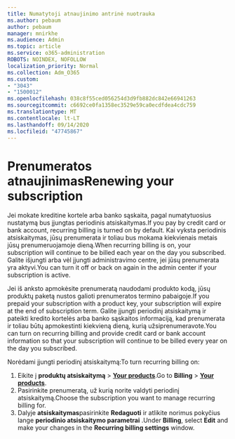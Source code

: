 ```yaml
---
title: Numatytoji atnaujinimo antrinė nuotrauka
ms.author: pebaum
author: pebaum
manager: mnirkhe
ms.audience: Admin
ms.topic: article
ms.service: o365-administration
ROBOTS: NOINDEX, NOFOLLOW
localization_priority: Normal
ms.collection: Adm_O365
ms.custom:
- "3043"
- "1500012"
ms.openlocfilehash: 038c8f55ced056254d3d9fb882dc842e66941263
ms.sourcegitcommit: c6692ce0fa1358ec3529e59ca0ecdfdea4cdc759
ms.translationtype: MT
ms.contentlocale: lt-LT
ms.lasthandoff: 09/14/2020
ms.locfileid: "47745867"
---
```

# <a name="renewing-your-subscription"></a><span data-ttu-id="477e4-102">Prenumeratos atnaujinimas</span><span class="sxs-lookup"><span data-stu-id="477e4-102">Renewing your subscription</span></span>

<span data-ttu-id="477e4-103">Jei mokate kreditine kortele arba banko sąskaita, pagal numatytuosius nustatymą bus įjungtas periodinis atsiskaitymas.</span><span class="sxs-lookup"><span data-stu-id="477e4-103">If you pay by credit card or bank account, recurring billing is turned on by default.</span></span> <span data-ttu-id="477e4-104">Kai vyksta periodinis atsiskaitymas, jūsų prenumerata ir toliau bus mokama kiekvienais metais jūsų prenumeruojamoje dieną.</span><span class="sxs-lookup"><span data-stu-id="477e4-104">When recurring billing is on, your subscription will continue to be billed each year on the day you subscribed.</span></span> <span data-ttu-id="477e4-105">Galite išjungti arba vėl įjungti administravimo centre, jei jūsų prenumerata yra aktyvi.</span><span class="sxs-lookup"><span data-stu-id="477e4-105">You can turn it off or back on again in the admin center if your subscription is active.</span></span>

<span data-ttu-id="477e4-106">Jei iš anksto apmokėsite prenumeratą naudodami produkto kodą, jūsų produktų paketą nustos galioti prenumeratos termino pabaigoje.</span><span class="sxs-lookup"><span data-stu-id="477e4-106">If you prepaid your subscription with a product key, your subscription will expire at the end of subscription term.</span></span> <span data-ttu-id="477e4-107">Galite įjungti periodinį atsiskaitymą ir pateikti kredito kortelės arba banko sąskaitos informaciją, kad prenumerata ir toliau būtų apmokestinti kiekvieną dieną, kurią užsiprenumeravote.</span><span class="sxs-lookup"><span data-stu-id="477e4-107">You can turn on recurring billing and provide credit card or bank account information so that your subscription will continue to be billed every year on the day you subscribed.</span></span>

<span data-ttu-id="477e4-108">Norėdami įjungti periodinį atsiskaitymą:</span><span class="sxs-lookup"><span data-stu-id="477e4-108">To turn recurring billing on:</span></span> 

1. <span data-ttu-id="477e4-109">Eikite į **produktų atsiskaitymą**  >  **[Your products](https://go.microsoft.com/fwlink/p/?linkid=842054)**.</span><span class="sxs-lookup"><span data-stu-id="477e4-109">Go to **Billing** > **[Your products](https://go.microsoft.com/fwlink/p/?linkid=842054)**.</span></span>
2. <span data-ttu-id="477e4-110">Pasirinkite prenumeratą, už kurią norite valdyti periodinį atsiskaitymą.</span><span class="sxs-lookup"><span data-stu-id="477e4-110">Choose the subscription you want to manage recurring billing for.</span></span>
3. <span data-ttu-id="477e4-111">Dalyje **atsiskaitymas**pasirinkite **Redaguoti** ir atlikite norimus pokyčius lange **periodinio atsiskaitymo parametrai** .</span><span class="sxs-lookup"><span data-stu-id="477e4-111">Under **Billing**, select **Edit** and make your changes in the **Recurring billing settings** window.</span></span> 